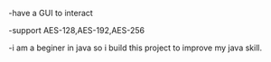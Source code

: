 -have a GUI to interact 



-support AES-128,AES-192,AES-256



-i am a beginer in java so i build this project to improve my java skill.
